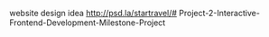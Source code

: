website design idea
http://psd.la/startravel/# Project-2-Interactive-Frontend-Development-Milestone-Project

